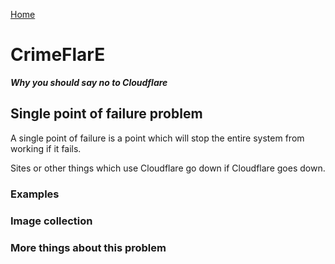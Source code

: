 [Home](../README_short.md)

# CrimeFlarE
***Why you should say no to Cloudflare***

## Single point of failure problem
A single point of failure is a point which will stop the entire system from 
working if it fails.

Sites or other things which use Cloudflare go down if Cloudflare goes down.

### Examples

### Image collection

### More things about this problem
